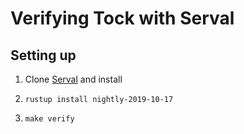 # Verifying Tock with Serval

## Setting up

1. Clone [Serval](https://github.com/uw-unsat/serval) and install

<!--2. Clone [Tock](https://github.com/tock/tock)-->

2. `rustup install nightly-2019-10-17`

3. `make verify`

<!--
4. Add Tock's root directory to your environment under the name TOCK_ROOT: 

    a. `echo 'export TOCK_ROOT="/path/to/tock/directory"' >> ~/.bash_profile`

    b. `source ~/.bash_profile`

5. Create a library package for the respective files in Tock that we want to 
   verify so that we can import them into our harness. The following are the 
   instructions for creating a library package from `list.rs`: 

    a. From TOCK_ROOT: `cd kernel/src/common`

    b. `cargo new list_lib -lib`

    c. `cp list.rs list_lib/src/lib.rs`

    d. Can now import into harness with: 

        extern crate list_lib;
        use list_lib::{List, ListLink, ListNode};


6. Return to the 'tock-verif' directory to run. Currently, the harness works 
   best with: 

        cargo build
        cargo run
-->
